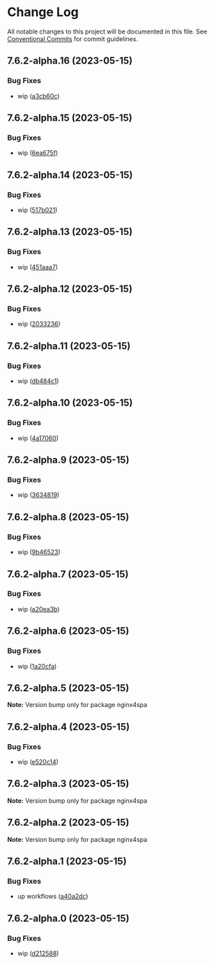 # Change Log

All notable changes to this project will be documented in this file.
See [Conventional Commits](https://conventionalcommits.org) for commit guidelines.

## 7.6.2-alpha.16 (2023-05-15)


### Bug Fixes

* wip ([a3cb60c](https://github.com/SocialGouv/docker/commit/a3cb60ca529b8928e6488dbd82192eabc96827c0))





## 7.6.2-alpha.15 (2023-05-15)


### Bug Fixes

* wip ([6ea675f](https://github.com/SocialGouv/docker/commit/6ea675f1aa938d18d281975458ee8f37dc79cc68))





## 7.6.2-alpha.14 (2023-05-15)


### Bug Fixes

* wip ([517b021](https://github.com/SocialGouv/docker/commit/517b021f846166333ea0e160bd57237394d4be08))





## 7.6.2-alpha.13 (2023-05-15)


### Bug Fixes

* wip ([451aaa7](https://github.com/SocialGouv/docker/commit/451aaa72dadf830b65aa82b26d167761ad8008d6))





## 7.6.2-alpha.12 (2023-05-15)


### Bug Fixes

* wip ([2033236](https://github.com/SocialGouv/docker/commit/2033236efb30f1e692a892c3abb904ad15ecc886))





## 7.6.2-alpha.11 (2023-05-15)


### Bug Fixes

* wip ([db484c1](https://github.com/SocialGouv/docker/commit/db484c1c3ede3ed6e2f86fc27bcf63c010793508))





## 7.6.2-alpha.10 (2023-05-15)


### Bug Fixes

* wip ([4a17060](https://github.com/SocialGouv/docker/commit/4a1706073723fe31f062edc097e2e179a27ae712))





## 7.6.2-alpha.9 (2023-05-15)


### Bug Fixes

* wip ([3634819](https://github.com/SocialGouv/docker/commit/3634819e73c82b3fcd8765c6513665544ecdc3a7))





## 7.6.2-alpha.8 (2023-05-15)


### Bug Fixes

* wip ([9b46523](https://github.com/SocialGouv/docker/commit/9b465232f5141945142a6e713cfe048489810711))





## 7.6.2-alpha.7 (2023-05-15)


### Bug Fixes

* wip ([a20ea3b](https://github.com/SocialGouv/docker/commit/a20ea3b4a08bc9e48744ee92af1ae182aed0cdfa))





## 7.6.2-alpha.6 (2023-05-15)


### Bug Fixes

* wip ([1a20cfa](https://github.com/SocialGouv/docker/commit/1a20cfab512641823c2bd737113bbda75da5b5aa))





## 7.6.2-alpha.5 (2023-05-15)

**Note:** Version bump only for package nginx4spa





## 7.6.2-alpha.4 (2023-05-15)


### Bug Fixes

* wip ([e520c14](https://github.com/SocialGouv/docker/commit/e520c14d8b542147f38df6614f003e0a35e24830))





## 7.6.2-alpha.3 (2023-05-15)

**Note:** Version bump only for package nginx4spa





## 7.6.2-alpha.2 (2023-05-15)

**Note:** Version bump only for package nginx4spa





## 7.6.2-alpha.1 (2023-05-15)


### Bug Fixes

* up workflows ([a40a2dc](https://github.com/SocialGouv/docker/commit/a40a2dc58996f8b08a8dd58f4af94c11404120ba))





## 7.6.2-alpha.0 (2023-05-15)


### Bug Fixes

* wip ([d212588](https://github.com/SocialGouv/docker/commit/d212588d02c022d92a1a76a11217ba8d176a0ca9))
